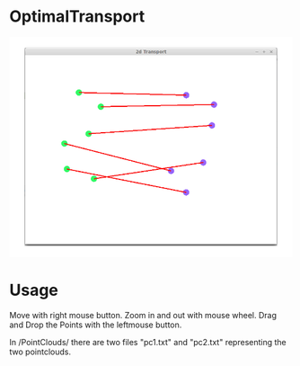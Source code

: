 # OptimalTransport

![alternate text](/PointClouds/Points.png)

# Usage
Move with right mouse button.
Zoom in and out with mouse wheel.
Drag and Drop the Points with the leftmouse button.

In /PointClouds/ there are two files "pc1.txt" and "pc2.txt" representing the two pointclouds.
